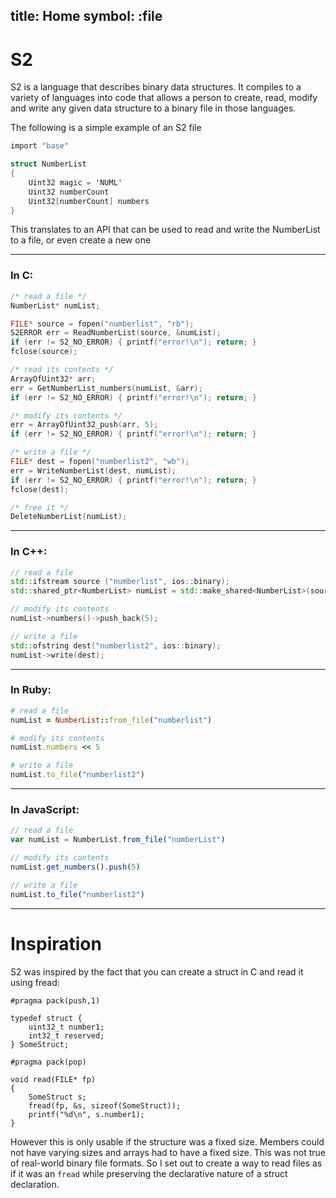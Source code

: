 title: Home
symbol: :file
---

# S2

S2 is a language that describes binary data structures. It compiles to a variety of languages into code that allows a person to create, read, modify and write any given data structure to a binary file in those languages.

The following is a simple example of an S2 file

```csharp
import "base"

struct NumberList
{
    Uint32 magic = 'NUML'
    Uint32 numberCount
    Uint32[numberCount] numbers
}
```


This translates to an API that can be used to read and write the NumberList to a file, or even create a new one

---

### In C:

```c
/* read a file */
NumberList* numList; 

FILE* source = fopen("numberlist", "rb");
S2ERROR err = ReadNumberList(source, &numList);
if (err != S2_NO_ERROR) { printf("error!\n"); return; }
fclose(source);

/* read its contents */
ArrayOfUint32* arr;
err = GetNumberList_numbers(numList, &arr);
if (err != S2_NO_ERROR) { printf("error!\n"); return; }

/* modify its contents */
err = ArrayOfUint32_push(arr, 5);
if (err != S2_NO_ERROR) { printf("error!\n"); return; }

/* write a file */
FILE* dest = fopen("numberlist2", "wb");
err = WriteNumberList(dest, numList);
if (err != S2_NO_ERROR) { printf("error!\n"); return; }
fclose(dest);

/* free it */
DeleteNumberList(numList);
```

---

### In C++:

```cpp
// read a file
std::ifstream source ("numberlist", ios::binary);
std::shared_ptr<NumberList> numList = std::make_shared<NumberList>(source);

// modify its contents
numList->numbers()->push_back(5);

// write a file
std::ofstring dest("numberlist2", ios::binary);
numList->write(dest);
```

---

### In Ruby:

```ruby
# read a file
numList = NumberList::from_file("numberlist")

# modify its contents
numList.numbers << 5

# write a file
numList.to_file("numberlist2")
```

---


### In JavaScript:

```javascript
// read a file
var numList = NumberList.from_file("numberList")

// modify its contents
numList.get_numbers().push(5)

// write a file
numList.to_file("numberlist2")
```

---
# Inspiration

S2 was inspired by the fact that you can create a struct in C and read it using fread:

```clike
#pragma pack(push,1)

typedef struct {
    uint32_t number1;
    int32_t reserved;
} SomeStruct;

#pragma pack(pop)

void read(FILE* fp)
{
    SomeStruct s;
    fread(fp, &s, sizeof(SomeStruct));
    printf("%d\n", s.number1);
}
```

However this is only usable if the structure was a fixed size. Members could not have varying sizes and arrays had to have a fixed size. This was not true of real-world binary file formats. So I set out to create a way to read files as if it was an `fread` while preserving the declarative nature of a struct declaration.